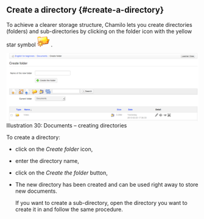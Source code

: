 ## Create a directory {#create-a-directory}

To achieve a clearer storage structure, Chamilo lets you create directories (folders) and sub-directories by clicking on the folder icon with the yellow star symbol ![](../assets/graphics114.png) .

![](../assets/images32.png)Illustration 30: Documents – creating directories

To create a directory:

*   click on the _Create folder_ icon,

*   enter the directory name,

*   click on the _Create the folder_ button,

*   The new directory has been created and can be used right away to store new documents.

    If you want to create a sub-directory, open the directory you want to create it in and follow the same procedure.